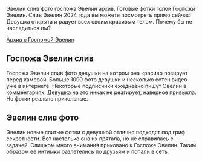 <p>Эвелин слив фото госпожа Эвелин архив. Готовые фотки голой Госпожи Эвелин. Слив Эвелин 2024 года вы можете посмотреть прямо сейчас! Девушка открыта и радует всех своим красивым телом. Почему бы не насладиться им?</p>
<p><a href="https://ify.ac/1ND3">Архив с Госпожой Эвелин</a></p>
<h2>Госпожа Эвелин слив</h2>
<p>Госпожа Эвелин слив фото девушки на котром она красиво позирует перед камерой. Больше 1000 фото девушки и несколько сотен видео уже в интернете. Некоторые подписчики ежедневно пишут Эвелин в комментариях. Девушка на это никак не реагирует, наверное привыкла. Но фотки реально прикольные.</p>
<h2>Эвелин слив фото</h2>
<p>Эвелин новые слитые фотки с девушкой отлично подходят под гриф секретности. Вот настолько она их прятала, но не справилась с задачей. Слишком много внимания приковано к Госпоже Эвелин. Таким образом её интимки разлетелись по друзьям и попали в сеть.</p>
<meta name="google-site-verification" content="J4kQYANvuE8VeymhAoVV_KTGeZZIP25HOdRFujldHZU" />
